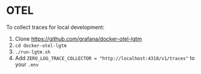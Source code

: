 # OTEL

To collect traces for local development:

1. Clone https://github.com/grafana/docker-otel-lgtm
2. `cd docker-otel-lgtm`
3. `./run-lgtm.sh`
4. Add `ZERO_LOG_TRACE_COLLECTOR = "http://localhost:4318/v1/traces"` to your `.env`
